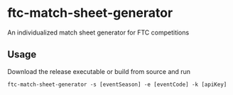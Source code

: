 # ftc-match-sheet-generator

An individualized match sheet generator for FTC competitions

<h2>Usage</h2>

Download the release executable or build from source and run

```console
ftc-match-sheet-generator -s [eventSeason] -e [eventCode] -k [apiKey]
```
